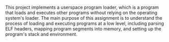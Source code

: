 This project implements a userspace program loader, which is a program that loads and executes other programs without relying on the operating system's loader. The main purpose of this assignment is to understand the process of loading and executing programs at a low level, including parsing ELF headers, mapping program segments into memory, and setting up the program's stack and environment.
